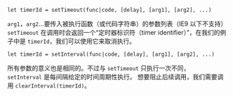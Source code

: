 
```
let timerId = setTimeout(func|code, [delay], [arg1], [arg2], ...)
```

`arg1`，`arg2`…要传入被执行函数（或代码字符串）的参数列表（IE9 以下不支持）
`setTimeout` 在调用时会返回一个“定时器标识符（timer identifier）”，在我们的例子中是 `timerId`，我们可以使用它来取消执行。

```
let timerId = setInterval(func|code, [delay], [arg1], [arg2], ...)
```
所有参数的意义也是相同的。不过与 `setTimeout` 只执行一次不同，`setInterval` 是每间隔给定的时间周期性执行。
想要阻止后续调用，我们需要调用 `clearInterval(timerId)`。